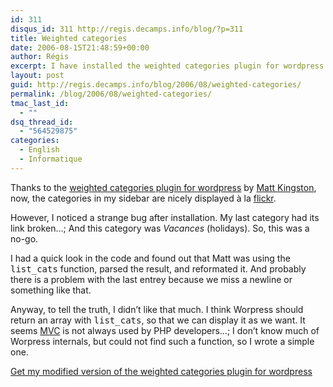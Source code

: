 ```yaml
---
id: 311
disqus_id: 311 http://regis.decamps.info/blog/?p=311
title: Weighted categories
date: 2006-08-15T21:48:59+00:00
author: Régis
excerpt: I have installed the weighted categories plugin for wordpress.
layout: post
guid: http://regis.decamps.info/blog/2006/08/weighted-categories/
permalink: /blog/2006/08/weighted-categories/
tmac_last_id:
  - ""
dsq_thread_id:
  - "564529875"
categories:
  - English
  - Informatique
---
```

Thanks to the [weighted categories plugin for wordpress](http://www.hitormiss.org/projects/weighted-categories) by [Matt Kingston](http://www.hitormiss.org/), now, the categories in my sidebar are nicely displayed à la [flickr](http://www.flickr.com/photos/tags/).

However, I noticed a strange bug after installation. My last category had its link broken…; And this category was _Vacances_ (holidays). So, this was a no-go.

I had a quick look in the code and found out that Matt was using the <tt>list_cats</tt> function, parsed the result, and reformated it. And probably there is a problem with the last entrey because we miss a newline or something like that. 

Anyway, to tell the truth, I didn’t like that much. I think Worpress should return an array with <tt>list_cats</tt>, so that we can display it as we want. It seems [MVC](http://en.wikipedia.org/wiki/Model-view-controller) is not always used by PHP developers…; I don’t know much of Worpress internals, but could not find such a function, so I wrote a simple one.

[Get my modified version of the weighted categories plugin for wordpress](/blog/data/weighted_categories.phps)
